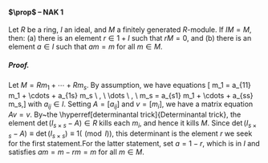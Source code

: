 #### $\prop$ – NAK 1
Let $R$ be a ring, $I$ an ideal, and $M$ a finitely generated $R$-module. If $IM = M$, then:
(a) there is an element $r\in 1 + I$ such that $rM=0$, and
(b) there is an element $a\in I$ such that $am=m$ for all $m\in M$.

##### *Proof.*
Let $M = R m_1 + \cdots + R m_s$. By assumption, we have equations \[ m_1 = a_{11} m_1 + \cdots + a_{1s} m_s \ , \ \dots \ , \ m_s = a_{s1} m_1 + \cdots + a_{ss} m_s,\] with $a_{ij}\in I$. Setting $A=[a_{ij}]$ and $v=[m_i]$, we have a matrix equation $Av=v$. By~the \hyperref[determinantal trick]{Determinantal trick}, the element $\det(I_{s \times s} - A) \in R$ kills each $m_i$, and hence it kills $M$. Since $\det(I_{s \times s}-A)\equiv \det(I_{s \times s})  \equiv 1 (\!\pmod I)$, this determinant is the element $r$ we seek for the first statement.For the latter statement, set $a=1-r$, which is in $I$ and satisfies $am=m-rm=m$ for all $m\in M$.